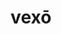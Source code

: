 ---
title: vexō
meaning: to annoy
ch: four
pos: verb
inf: vexāre
secondppstem: vex
infend: āre
conjugation: first
derivatives: vexatious, vexation
---